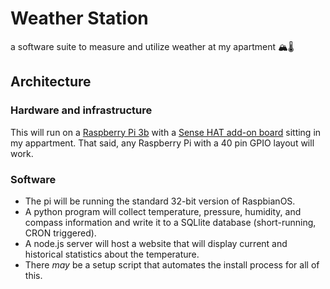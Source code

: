 # Weather Station
a software suite to measure and utilize weather at my apartment 🏔️🌡️

## Architecture

### Hardware and infrastructure
This will run on a [Raspberry Pi 3b](https://www.raspberrypi.com/products/raspberry-pi-3-model-b/) with a [Sense HAT add-on board](https://www.raspberrypi.com/products/sense-hat/) sitting in my appartment. That said, any Raspberry Pi with a 40 pin GPIO layout will work. 

### Software
- The pi will be running the standard 32-bit version of RaspbianOS. 
- A python program will collect temperature, pressure, humidity, and compass information and write it to a SQLlite database (short-running, CRON triggered).
- A node.js server will host a website that will display current and historical statistics about the temperature. 
- There *may* be a setup script that automates the install process for all of this. 
